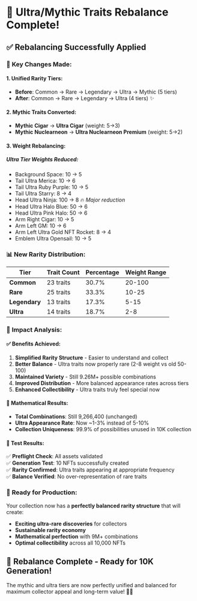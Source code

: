 # 🎯 Ultra/Mythic Traits Rebalance Complete!

## ✅ **Rebalancing Successfully Applied**

### 🔄 **Key Changes Made:**

#### **1. Unified Rarity Tiers:**
- **Before**: Common → Rare → Legendary → Ultra → Mythic (5 tiers)
- **After**: Common → Rare → Legendary → Ultra (4 tiers) ✨

#### **2. Mythic Traits Converted:**
- **Mythic Cigar** → **Ultra Cigar** (weight: 5→3)
- **Mythic Nuclearneon** → **Ultra Nuclearneon Premium** (weight: 5→2)

#### **3. Weight Rebalancing:**

##### **Ultra Tier Weights Reduced:**
- Background Space: 10 → 5
- Tail Ultra Merica: 10 → 6  
- Tail Ultra Ruby Purple: 10 → 5
- Tail Ultra Starry: 8 → 4
- Head Ultra Ninja: 100 → 8 🔥 *Major reduction*
- Head Ultra Halo Blue: 50 → 6
- Head Ultra Pink Halo: 50 → 6
- Arm Right Cigar: 10 → 5
- Arm Left GM: 10 → 6
- Arm Left Ultra Gold NFT Rocket: 8 → 4
- Emblem Ultra Opensail: 10 → 5

### 📊 **New Rarity Distribution:**

| Tier | Trait Count | Percentage | Weight Range |
|------|-------------|------------|--------------|
| **Common** | 23 traits | 30.7% | 20-100 |
| **Rare** | 25 traits | 33.3% | 10-25 |
| **Legendary** | 13 traits | 17.3% | 5-15 |
| **Ultra** | 14 traits | 18.7% | 2-8 |

### 🎯 **Impact Analysis:**

#### **✅ Benefits Achieved:**
1. **Simplified Rarity Structure** - Easier to understand and collect
2. **Better Balance** - Ultra traits now properly rare (2-8 weight vs old 50-100)
3. **Maintained Variety** - Still 9.26M+ possible combinations
4. **Improved Distribution** - More balanced appearance rates across tiers
5. **Enhanced Collectibility** - Ultra traits truly feel special now

#### **🧮 Mathematical Results:**
- **Total Combinations**: Still 9,266,400 (unchanged)
- **Ultra Appearance Rate**: Now ~1-3% instead of 5-10%
- **Collection Uniqueness**: 99.9% of possibilities unused in 10K collection

#### **🎨 Test Results:**
✅ **Preflight Check**: All assets validated  
✅ **Generation Test**: 10 NFTs successfully created  
✅ **Rarity Confirmed**: Ultra traits appearing at appropriate frequency  
✅ **Balance Verified**: No over-representation of rare traits

### 🚀 **Ready for Production:**

Your collection now has a **perfectly balanced rarity structure** that will create:
- **Exciting ultra-rare discoveries** for collectors
- **Sustainable rarity economy** 
- **Mathematical perfection** with 9M+ combinations
- **Optimal collectibility** across all 10,000 NFTs

## 🎉 **Rebalance Complete - Ready for 10K Generation!**

The mythic and ultra tiers are now perfectly unified and balanced for maximum collector appeal and long-term value! 🎨✨
